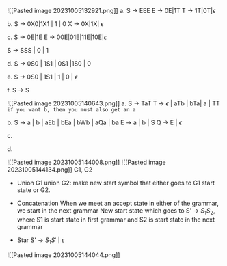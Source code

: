 ![[Pasted image 20231005132921.png]]
a. 
S -> EEE
E -> 0E|1T
T -> 1T|0T|$\epsilon$

b.
S -> 0X0|1X1 | 1 | 0
X -> 0X|1X| $\epsilon$

c.
S -> 0E|1E
E -> 00E|01E|11E|10E|$\epsilon$

S -> SSS | 0 | 1

d.
S -> 0S0 | 1S1 | 0S1 |1S0 | 0

e.
S -> 0S0 | 1S1 | 1 | 0 | $\epsilon$

f.
S -> S

![[Pasted image 20231005140643.png]]
a.
S -> TaT
T -> $\epsilon$ | aTb | bTa| a | TT `if you want b, then you must also get an a`

b.
S -> a | b | aEb | bEa | bWb | aQa | ba
E -> a | b | S
Q -> E | $\epsilon$

c.

d.


![[Pasted image 20231005144008.png]]
![[Pasted image 20231005144134.png]]
G1, G2
- Union
G1 union G2: make new start symbol that either goes to G1 start state or G2.

- Concatenation
When we meet an accept state in either of the grammar, we start in the next grammar
New start state which goes to S' -> $S_{1}S_{2}$, where S1 is start state in first grammar and S2 is start state in the next grammar

- Star
S' -> $S_{1}S'\ |\ \epsilon$

![[Pasted image 20231005144044.png]]
